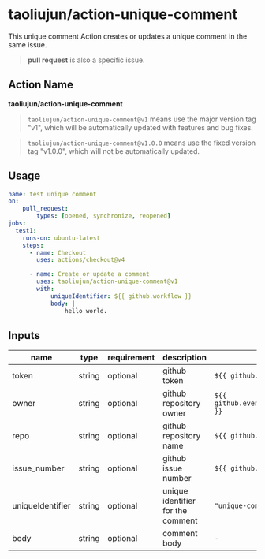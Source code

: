 # taoliujun/action-unique-comment

This unique comment Action creates or updates a unique comment in the same issue.

> **pull request** is also a specific issue.

## Action Name

**taoliujun/action-unique-comment**

> `taoliujun/action-unique-comment@v1` means use the major version tag "v1", which will be automatically updated with features and bug fixes.

> `taoliujun/action-unique-comment@v1.0.0` means use the fixed version tag "v1.0.0", which will not be automatically updated.

## Usage

```yml
name: test unique comment
on:
    pull_request:
        types: [opened, synchronize, reopened]
jobs:
  test1:
    runs-on: ubuntu-latest
    steps:
      - name: Checkout
        uses: actions/checkout@v4

      - name: Create or update a comment
        uses: taoliujun/action-unique-comment@v1
        with:
            uniqueIdentifier: ${{ github.workflow }}
            body: |
                hello world.
```

## Inputs

| name | type | requirement | description | default |
| --- | --- | --- | --- | --- |
| token | string | optional | github token | `${{ github.token }}` |
| owner | string | optional | github repository owner | `${{ github.event.repository.owner.login }}` |
| repo | string | optional | github repository name | `${{ github.event.repository.name }}` |
| issue_number | string | optional | github issue number | `${{ github.event.number }}` |
| uniqueIdentifier | string | optional | unique identifier for the comment | `"unique-comment"` |
| body | string | optional | comment body | - |
